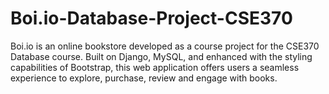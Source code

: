 # Boi.io-Database-Project-CSE370
Boi.io is an online bookstore developed as a course project for the CSE370 Database course. Built on Django, MySQL, and enhanced with the styling capabilities of Bootstrap, this web application offers users a seamless experience to explore, purchase, review and engage with books.
